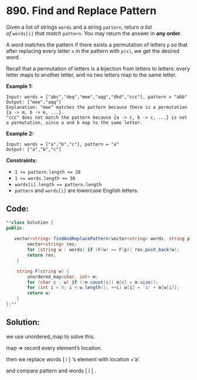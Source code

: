 # 890. Find and Replace Pattern

Given a list of strings `words` and a string `pattern`, return *a list of* `words[i]` *that match* `pattern`. You may return the answer in **any order**.

A word matches the pattern if there exists a permutation of letters `p` so that after replacing every letter `x` in the pattern with `p(x)`, we get the desired word.

Recall that a permutation of letters is a bijection from letters to letters: every letter maps to another letter, and no two letters map to the same letter.

**Example 1:**

```
Input: words = ["abc","deq","mee","aqq","dkd","ccc"], pattern = "abb"
Output: ["mee","aqq"]
Explanation: "mee" matches the pattern because there is a permutation {a -> m, b -> e, ...}.
"ccc" does not match the pattern because {a -> c, b -> c, ...} is not a permutation, since a and b map to the same letter.

```

**Example 2:**

```
Input: words = ["a","b","c"], pattern = "a"
Output: ["a","b","c"]

```

**Constraints:**

- `1 <= pattern.length <= 20`
- `1 <= words.length <= 50`
- `words[i].length == pattern.length`
- `pattern` and `words[i]` are lowercase English letters.

## Code:

```csharp
**class Solution {
public:
    
   vector<string> findAndReplacePattern(vector<string> words, string p) {
        vector<string> res;
        for (string w : words) if (F(w) == F(p)) res.push_back(w);
        return res;
    }

    string F(string w) {
        unordered_map<char, int> m;
        for (char c : w) if (!m.count(c)) m[c] = m.size();
        for (int i = 0; i < w.length(); ++i) w[i] = 'a' + m[w[i]];
        return w;
    }
};**
```

## Solution:

we use unordered_map to solve this.

map ⇒ record every element’s location.

then we replace words [ i ] ‘s element with location +’a’.

and compare pattern and  words [ i ] .